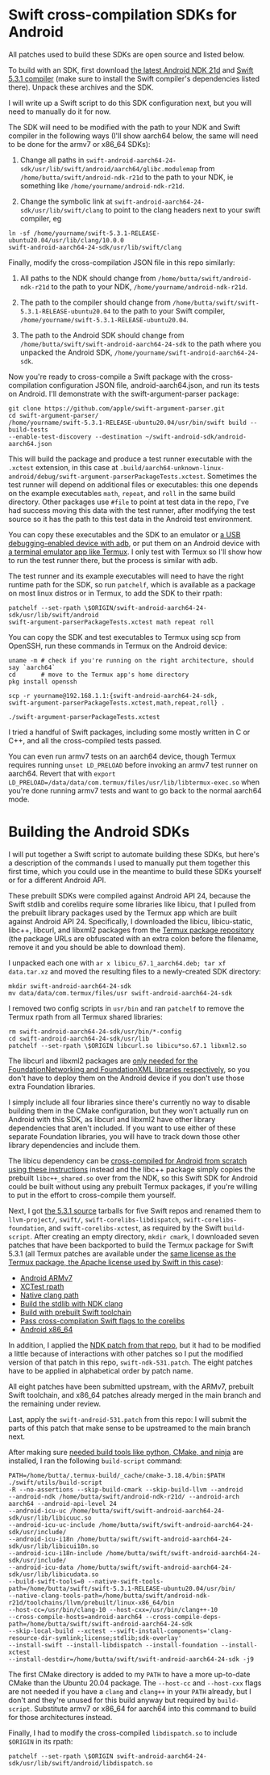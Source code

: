# Swift cross-compilation SDKs for Android

All patches used to build these SDKs are open source and listed below.

To build with an SDK, first download
[the latest Android NDK 21d](https://developer.android.com/ndk/downloads)
and [Swift 5.3.1 compiler](https://swift.org/download/#releases) (make sure to
install the Swift compiler's dependencies listed there). Unpack these archives
and the SDK.

I will write up a Swift script to do this SDK configuration next, but you will
need to manually do it for now.

The SDK will need to be modified with the path to your NDK and Swift compiler
in the following ways (I'll show aarch64 below, the same will need to be done
for the armv7 or x86_64 SDKs):

1. Change all paths in `swift-android-aarch64-24-sdk/usr/lib/swift/android/aarch64/glibc.modulemap`
from `/home/butta/swift/android-ndk-r21d` to the path to your NDK, ie something
like `/home/yourname/android-ndk-r21d`.

2. Change the symbolic link at `swift-android-aarch64-24-sdk/usr/lib/swift/clang`
to point to the clang headers next to your swift compiler, eg

```
ln -sf /home/yourname/swift-5.3.1-RELEASE-ubuntu20.04/usr/lib/clang/10.0.0
swift-android-aarch64-24-sdk/usr/lib/swift/clang
```
Finally, modify the cross-compilation JSON file in this repo similarly:

1. All paths to the NDK should change from `/home/butta/swift/android-ndk-r21d`
to the path to your NDK, `/home/yourname/android-ndk-r21d`.

2. The path to the compiler should change from `/home/butta/swift/swift-5.3.1-RELEASE-ubuntu20.04`
to the path to your Swift compiler, `/home/yourname/swift-5.3.1-RELEASE-ubuntu20.04`.

3. The path to the Android SDK should change from `/home/butta/swift/swift-android-aarch64-24-sdk`
to the path where you unpacked the Android SDK, `/home/yourname/swift-android-aarch64-24-sdk`.

Now you're ready to cross-compile a Swift package with the cross-compilation
configuration JSON file, android-aarch64.json, and run its tests on Android.
I'll demonstrate with the swift-argument-parser package:
```
git clone https://github.com/apple/swift-argument-parser.git
cd swift-argument-parser/
/home/yourname/swift-5.3.1-RELEASE-ubuntu20.04/usr/bin/swift build --build-tests
--enable-test-discovery --destination ~/swift-android-sdk/android-aarch64.json
```
This will build the package and produce a test runner executable with the
`.xctest` extension, in this case at `.build/aarch64-unknown-linux-android/debug/swift-argument-parserPackageTests.xctest`.
Sometimes the test runner will depend on additional files or executables: this
one depends on the example executables `math`, `repeat`, and `roll` in the
same build directory. Other packages use `#file` to point at test data in the
repo, I've had success moving this data with the test runner, after modifying
the test source so it has the path to this test data in the Android test
environment.

You can copy these executables and the SDK to an emulator or [a USB
debugging-enabled device with adb](https://github.com/apple/swift/blob/release/5.3/docs/Android.md#4-deploying-the-build-products-to-the-device),
or put them on an Android device with [a terminal emulator app like Termux](https://termux.com).
I only test with Termux so I'll show how to run the test runner there, but the
process is similar with adb.

The test runner and its example executables will need to have the right runtime
path for the SDK, so run `patchelf`, which is available as a package on most
linux distros or in Termux, to add the SDK to their rpath:
```
patchelf --set-rpath \$ORIGIN/swift-android-aarch64-24-sdk/usr/lib/swift/android
swift-argument-parserPackageTests.xctest math repeat roll
```
You can copy the SDK and test executables to Termux using scp from OpenSSH, run
these commands in Termux on the Android device:
```
uname -m # check if you're running on the right architecture, should say `aarch64`
cd       # move to the Termux app's home directory
pkg install openssh

scp -r yourname@192.168.1.1:{swift-android-aarch64-24-sdk,
swift-argument-parserPackageTests.xctest,math,repeat,roll} .

./swift-argument-parserPackageTests.xctest
```
I tried a handful of Swift packages, including some mostly written in C or C++,
and all the cross-compiled tests passed.

You can even run armv7 tests on an aarch64 device, though Termux requires
running `unset LD_PRELOAD` before invoking an armv7 test runner on aarch64.
Revert that with `export LD_PRELOAD=/data/data/com.termux/files/usr/lib/libtermux-exec.so`
when you're done running armv7 tests and want to go back to the normal aarch64
mode.

# Building the Android SDKs

I will put together a Swift script to automate building these SDKs, but here's
a description of the commands I used to manually put them together this first
time, which you could use in the meantime to build these SDKs yourself or for a
different Android API.

These prebuilt SDKs were compiled against Android API 24, because the Swift
stdlib and corelibs require some libraries like libicu, that I pulled from the
prebuilt library packages used by the Termux app which are built against Android
API 24. Specifically, I downloaded the libicu, libicu-static, libc++, libcurl,
and libxml2 packages from the [Termux package
repository](http://dl.bintray.com/termux/termux-packages-24/) (the package URLs
are obfuscated with an extra colon before the filename, remove it and you should
be able to download them).

I unpacked each one with `ar x libicu_67.1_aarch64.deb; tar xf data.tar.xz` and
moved the resulting files to a newly-created SDK directory:
```
mkdir swift-android-aarch64-24-sdk
mv data/data/com.termux/files/usr swift-android-aarch64-24-sdk
```
I removed two config scripts in `usr/bin` and ran `patchelf` to remove the
Termux rpath from all Termux shared libraries:
```
rm swift-android-aarch64-24-sdk/usr/bin/*-config
cd swift-android-aarch64-24-sdk/usr/lib
patchelf --set-rpath \$ORIGIN libcurl.so libicu*so.67.1 libxml2.so
```
The libcurl and libxml2 packages are [only needed for the FoundationNetworking
and FoundationXML libraries respectively](https://github.com/apple/swift-corelibs-foundation/blob/release/5.3/Docs/ReleaseNotes_Swift5.md),
so you don't have to deploy them on the Android device if you don't use those
extra Foundation libraries.

I simply include all four libraries since there's currently no way to disable
building them in the CMake configuration, but they won't actually run on
Android with this SDK, as libcurl and libxml2 have other library dependencies
that aren't included. If you want to use either of these separate Foundation
libraries, you will have to track down those other library dependencies and
include them.

The libicu dependency can be [cross-compiled for Android from scratch using
these instructions](https://github.com/apple/swift/blob/release/5.3/docs/Android.md#1-downloading-or-building-the-swift-android-stdlib-dependencies)
instead and the libc++ package simply copies the prebuilt `libc++_shared.so`
over from the NDK, so this Swift SDK for Android could be built without using
any prebuilt Termux packages, if you're willing to put in the effort to
cross-compile them yourself.

Next, I got [the 5.3.1 source](https://github.com/apple/swift/releases/tag/swift-5.3.1-RELEASE)
tarballs for five Swift repos and renamed them to `llvm-project/`, `swift/`,
`swift-corelibs-libdispatch`, `swift-corelibs-foundation`, and
`swift-corelibs-xctest`, as required by the Swift `build-script`. After creating
an empty directory, `mkdir cmark`, I downloaded seven patches that have been
backported to build the Termux package for Swift 5.3.1 (all Termux patches are
available under the [same license as the Termux package, the Apache license used
by Swift in this case](https://github.com/termux/termux-packages/blob/master/LICENSE.md#license-for-package-patches)):

- [Android ARMv7](https://github.com/termux/termux-packages/blob/master/packages/swift/swift-armv7.patch)
- [XCTest rpath](https://github.com/termux/termux-packages/blob/master/packages/swift/swift-corelibs-xctest-CMakeLists.txt.patch)
- [Native clang path](https://github.com/termux/termux-packages/blob/master/packages/swift/swift-native-tools.patch)
- [Build the stdlib with NDK clang](https://github.com/termux/termux-packages/blob/master/packages/swift/swift-runtime-flag.patch)
- [Build with prebuilt Swift toolchain](https://github.com/termux/termux-packages/blob/master/packages/swift/swift-utils-build-script-impl-build.patch)
- [Pass cross-compilation Swift flags to the corelibs](https://github.com/termux/termux-packages/blob/master/packages/swift/swift-utils-build-script-impl-cross.patch)
- [Android x86_64](https://github.com/termux/termux-packages/blob/master/packages/swift/swift-x86_64.patch)

In addition, I applied the [NDK patch from that repo](https://github.com/termux/termux-packages/blob/master/packages/swift/swift-ndk.patch),
but it had to be modified a little because of interactions with other patches so
I put the modified version of that patch in this repo, `swift-ndk-531.patch`.
The eight patches have to be applied in alphabetical order by patch name.

All eight patches have been submitted upstream, with the ARMv7, prebuilt Swift
toolchain, and x86_64 patches already merged in the main branch and the
remaining under review.

Last, apply the `swift-android-531.patch` from this repo: I will submit the
parts of this patch that make sense to be upstreamed to the main branch next.

After making sure [needed build tools like python, CMake, and ninja](https://github.com/apple/swift/tree/release/5.3/#linux)
are installed, I ran the following `build-script` command:
```
PATH=/home/butta/.termux-build/_cache/cmake-3.18.4/bin:$PATH ./swift/utils/build-script
-R --no-assertions --skip-build-cmark --skip-build-llvm --android
--android-ndk /home/butta/swift/android-ndk-r21d/ --android-arch aarch64 --android-api-level 24
--android-icu-uc /home/butta/swift/swift-android-aarch64-24-sdk/usr/lib/libicuuc.so
--android-icu-uc-include /home/butta/swift/swift-android-aarch64-24-sdk/usr/include/
--android-icu-i18n /home/butta/swift/swift-android-aarch64-24-sdk/usr/lib/libicui18n.so
--android-icu-i18n-include /home/butta/swift/swift-android-aarch64-24-sdk/usr/include/
--android-icu-data /home/butta/swift/swift-android-aarch64-24-sdk/usr/lib/libicudata.so
--build-swift-tools=0 --native-swift-tools-path=/home/butta/swift/swift-5.3.1-RELEASE-ubuntu20.04/usr/bin/
--native-clang-tools-path=/home/butta/swift/android-ndk-r21d/toolchains/llvm/prebuilt/linux-x86_64/bin
--host-cc=/usr/bin/clang-10 --host-cxx=/usr/bin/clang++-10
--cross-compile-hosts=android-aarch64 --cross-compile-deps-path=/home/butta/swift/swift-android-aarch64-24-sdk
--skip-local-build --xctest --swift-install-components='clang-resource-dir-symlink;license;stdlib;sdk-overlay'
--install-swift --install-libdispatch --install-foundation --install-xctest
--install-destdir=/home/butta/swift/swift-android-aarch64-24-sdk -j9
```
The first CMake directory is added to my `PATH` to have a more up-to-date CMake
than the Ubuntu 20.04 package. The `--host-cc` and `--host-cxx` flags are not
needed if you have a `clang` and `clang++` in your `PATH` already, but I don't
and they're unused for this build anyway but required by `build-script`.
Substitute armv7 or x86_64 for aarch64 into this command to build for those
architectures instead.

Finally, I had to modify the cross-compiled `libdispatch.so` to include
`$ORIGIN` in its rpath:
```
patchelf --set-rpath \$ORIGIN swift-android-aarch64-24-sdk/usr/lib/swift/android/libdispatch.so
```
